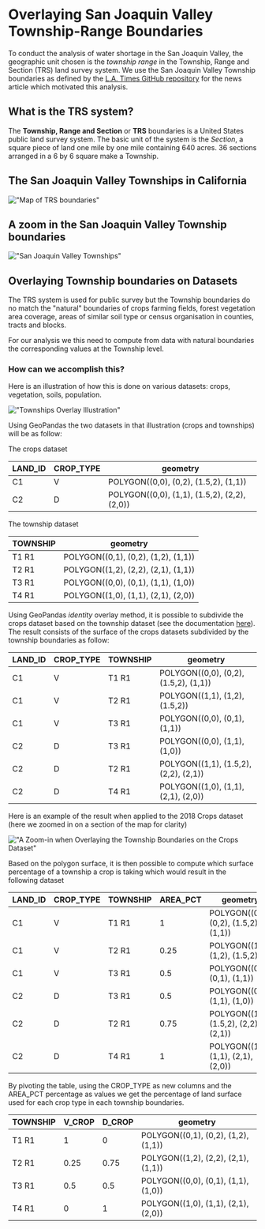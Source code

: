 # Overlaying San Joaquin Valley Township-Range Boundaries
To conduct the analysis of water shortage in the San Joaquin Valley, the geographic unit chosen is the _township range_
in the Township, Range and Section (TRS) land survey system. We use the San Joaquin Valley Township boundaries as
defined by the [L.A. Times GitHub repository](https://github.com/datadesk/groundwater-analysis) for the news article
which motivated this analysis.

## What is the TRS system?
The __Township, Range and Section__ or __TRS__ boundaries is a United States public land survey system. The basic unit
of the system is the _Section_, a square piece of land one mile by one mile containing 640 acres. 36 sections arranged
in a 6 by 6 square make a Township.

## The San Joaquin Valley Townships in California
!["Map of TRS boundaries"](../images/san_joaquin_valley.png)

## A zoom in the San Joaquin Valley Township boundaries
!["San Joaquin Valley Townships"](../images/sjv_squarred_townships.png)

## Overlaying Township boundaries on Datasets
The TRS system is used for public survey but the Township boundaries do no match the "natural" boundaries of crops
farming fields, forest vegetation area coverage, areas of similar soil type or census organisation in counties, tracts
and blocks.

For our analysis we this need to compute from data with natural boundaries the corresponding values at the Township
level.

### How can we accomplish this?

Here is an illustration of how this is done on various datasets: crops, vegetation, soils, population.

!["Townships Overlay Illustration"](../images/township_overlay_illustration.jpg)

Using GeoPandas the two datasets in that illustration (crops and townships) will be as follow:

The crops dataset

| LAND_ID | CROP_TYPE | geometry                                     |
|---------|-----------|----------------------------------------------|
| C1      | V         | POLYGON((0,0), (0,2), (1.5,2), (1,1))        |
| C2      | D         | POLYGON((0,0), (1,1), (1.5,2), (2,2), (2,0)) |

The township dataset

| TOWNSHIP | geometry                            |
|----------|-------------------------------------|
| T1 R1    | POLYGON((0,1), (0,2), (1,2), (1,1)) |
| T2 R1    | POLYGON((1,2), (2,2), (2,1), (1,1)) |
| T3 R1    | POLYGON((0,0), (0,1), (1,1), (1,0)) |
| T4 R1    | POLYGON((1,0), (1,1), (2,1), (2,0)) |

Using GeoPandas _identity_ overlay method, it is possible to subdivide the crops dataset
based on the township dataset (see the documentation [here](https://geopandas.org/en/stable/docs/user_guide/set_operations.html#the-different-overlay-operations)).
The result consists of the surface of the crops datasets subdivided by the township
boundaries as follow:


| LAND_ID | CROP_TYPE | TOWNSHIP | geometry                              |
|---------|-----------|----------|---------------------------------------|
| C1      | V         | T1 R1    | POLYGON((0,0), (0,2), (1.5,2), (1,1)) |
| C1      | V         | T2 R1    | POLYGON((1,1), (1,2), (1.5,2))        |
| C1      | V         | T3 R1    | POLYGON((0,0), (0,1), (1,1))          |
| C2      | D         | T3 R1    | POLYGON((0,0), (1,1), (1,0))          |
| C2      | D         | T2 R1    | POLYGON((1,1), (1.5,2), (2,2), (2,1)) |
| C2      | D         | T4 R1    | POLYGON((1,0), (1,1), (2,1), (2,0))   |

Here is an example of the result when applied to the 2018 Crops dataset (here we zoomed in on a section of the map for
clarity)

!["A Zoom-in when Overlaying the Township Boundaries on the Crops Dataset"](../images/township_overlay_sample.png)

Based on the polygon surface, it is then possible to compute which surface percentage of a township a crop is taking
which would result in the following dataset

| LAND_ID | CROP_TYPE | TOWNSHIP | AREA_PCT | geometry                              |
|---------|-----------|----------|----------|---------------------------------------|
| C1      | V         | T1 R1    | 1        | POLYGON((0,0), (0,2), (1.5,2), (1,1)) |
| C1      | V         | T2 R1    | 0.25     | POLYGON((1,1), (1,2), (1.5,2))        |
| C1      | V         | T3 R1    | 0.5      | POLYGON((0,0), (0,1), (1,1))          |
| C2      | D         | T3 R1    | 0.5      | POLYGON((0,0), (1,1), (1,0))          |
| C2      | D         | T2 R1    | 0.75     | POLYGON((1,1), (1.5,2), (2,2), (2,1)) |
| C2      | D         | T4 R1    | 1        | POLYGON((1,0), (1,1), (2,1), (2,0))   |

By pivoting the table, using the CROP_TYPE as new columns and the AREA_PCT percentage as values we get the percentage
of land surface used for each crop type in each township boundaries.

| TOWNSHIP | V_CROP | D_CROP | geometry                            |
|----------|--------|--------|-------------------------------------|
| T1 R1    | 1      | 0      | POLYGON((0,1), (0,2), (1,2), (1,1)) |
| T2 R1    | 0.25   | 0.75   | POLYGON((1,2), (2,2), (2,1), (1,1)) |
| T3 R1    | 0.5    | 0.5    | POLYGON((0,0), (0,1), (1,1), (1,0)) |
| T4 R1    | 0      | 1      | POLYGON((1,0), (1,1), (2,1), (2,0)) |